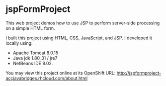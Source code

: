 # jspFormProject
This web project demos how to use JSP to perform server-side processing on a simple HTML form.

I built this project using HTML, CSS, JavaScript, and JSP. I developed it locally using: 
- Apache Tomcat 8.0.15
- Java jdk 1.80_31 / jre7
- NetBeans IDE 8.02. 

You may view this project online at its OpenShift URL: 
http://jspformproject-accjavabridges.rhcloud.com/about.html
